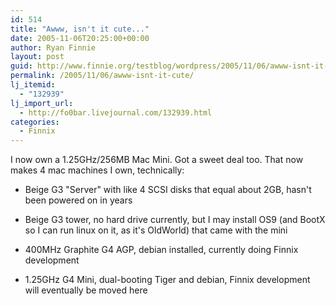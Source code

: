 ```yaml
---
id: 514
title: "Awww, isn't it cute..."
date: 2005-11-06T20:25:00+00:00
author: Ryan Finnie
layout: post
guid: http://www.finnie.org/testblog/wordpress/2005/11/06/awww-isnt-it-cute/
permalink: /2005/11/06/awww-isnt-it-cute/
lj_itemid:
  - "132939"
lj_import_url:
  - http://fo0bar.livejournal.com/132939.html
categories:
  - Finnix
---
```

I now own a 1.25GHz/256MB Mac Mini. Got a sweet deal too. That now makes 4 mac machines I own, technically:

* Beige G3 "Server" with like 4 SCSI disks that equal about 2GB, hasn't been powered on in years
  
* Beige G3 tower, no hard drive currently, but I may install OS9 (and BootX so I can run linux on it, as it's OldWorld) that came with the mini
  
* 400MHz Graphite G4 AGP, debian installed, currently doing Finnix development
  
* 1.25GHz G4 Mini, dual-booting Tiger and debian, Finnix development will eventually be moved here

